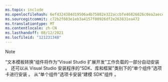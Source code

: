 ```yaml
---
ms.topic: include
ms.openlocfilehash: 6ef4324384d19506a4b75882e322accbfe46826826c0ea2aece6608873fa1173
ms.sourcegitcommit: c72b2f603e1eb3a4157f00926df2e263831ea472
ms.translationtype: MT
ms.contentlocale: zh-CN
ms.lasthandoff: 08/12/2021
ms.locfileid: "121231348"
---
```

> [!NOTE]
> “文本模板转换”组件将作为“Visual Studio 扩展开发”工作负载的一部分自动安装 。 还可以从 Visual Studio 安装程序的“SDK、库和框架”类别下的“单个组件”选项卡进行安装 。 从“单个组件”选项卡安装“建模 SDK”组件 。
